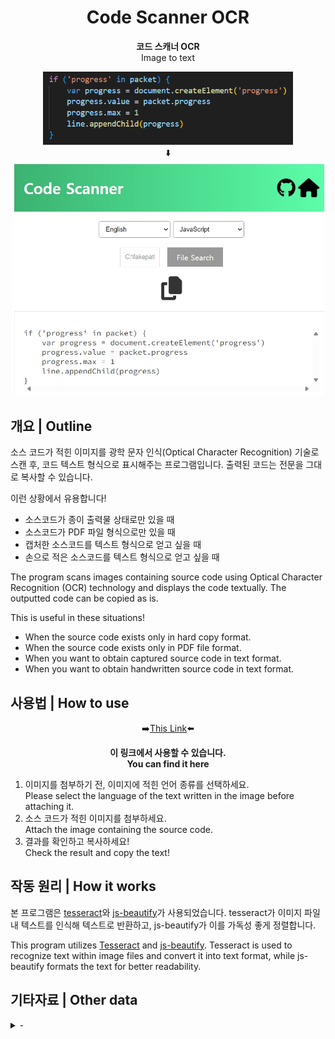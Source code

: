 <div align="center">

# Code Scanner OCR
**코드 스캐너 OCR**<br>
Image to text

<div>
  <img src="img/test.png" width="400px" height="auto">
  <br>⬇️<br>
  <img src="img/test_result.jpeg" width="500px" height="auto">
</div>

</div>


## 개요 | Outline

소스 코드가 적힌 이미지를 광학 문자 인식(Optical Character Recognition) 기술로 스캔 후, 코드 텍스트 형식으로 표시해주는 프로그램입니다. 출력된 코드는 전문을 그대로 복사할 수 있습니다.

이런 상황에서 유용합니다!
* 소스코드가 종이 출력물 상태로만 있을 때
* 소스코드가 PDF 파일 형식으로만 있을 때
* 캡처한 소스코드를 텍스트 형식으로 얻고 싶을 때
* 손으로 적은 소스코드를 텍스트 형식으로 얻고 싶을 때

The program scans images containing source code using Optical Character Recognition (OCR) technology and displays the code textually. The outputted code can be copied as is.

This is useful in these situations!
* When the source code exists only in hard copy format.
* When the source code exists only in PDF file format.
* When you want to obtain captured source code in text format.
* When you want to obtain handwritten source code in text format.

## 사용법 | How to use

<div align="center">

➡️[This Link](https://kevalsil.com/code-scanner/)⬅️

**이 링크에서 사용할 수 있습니다.**<br>
**You can find it here**

</div>

1. 이미지를 첨부하기 전, 이미지에 적힌 언어 종류를 선택하세요.<br>Please select the language of the text written in the image before attaching it.
2. 소스 코드가 적힌 이미지를 첨부하세요.<br>Attach the image containing the source code.
3. 결과를 확인하고 복사하세요!<br>Check the result and copy the text!

## 작동 원리 | How it works

본 프로그램은 [tesseract](https://github.com/tesseract-ocr/tesseract)와 [js-beautify](https://github.com/beautifier/js-beautify)가 사용되었습니다. tesseract가 이미지 파일 내 텍스트를 인식해 텍스트로 반환하고, js-beautify가 이를 가독성 좋게 정렬합니다.

This program utilizes [Tesseract](https://github.com/tesseract-ocr/tesseract) and [js-beautify](https://github.com/beautifier/js-beautify). Tesseract is used to recognize text within image files and convert it into text format, while js-beautify formats the text for better readability.

## 기타자료 | Other data

<details close>
  <summary>-</summary>
  -
</details>

